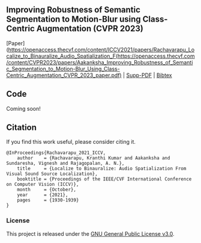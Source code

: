 ## Improving Robustness of Semantic Segmentation to Motion-Blur using Class-Centric Augmentation (CVPR 2023)
[Paper](https://openaccess.thecvf.com/content/ICCV2021/papers/Rachavarapu_Localize_to_Binauralize_Audio_Spatialization_F(https://openaccess.thecvf.com/content/CVPR2023/papers/Aakanksha_Improving_Robustness_of_Semantic_Segmentation_to_Motion-Blur_Using_Class-Centric_Augmentation_CVPR_2023_paper.pdf) |  [Supp-PDF](https://openaccess.thecvf.com/content/CVPR2023/supplemental/Aakanksha_Improving_Robustness_of_CVPR_2023_supplemental.pdf) | [Bibtex](https://github.com/aka-discover/CCMBA_CVPR23/#citation)


## Code
Coming soon!



## Citation

If you find this work useful, please consider citing it.

<pre><code>@InProceedings{Rachavarapu_2021_ICCV,
    author    = {Rachavarapu, Kranthi Kumar and Aakanksha and Sundaresha, Vignesh and Rajagopalan, A. N.},
    title     = {Localize to Binauralize: Audio Spatialization From Visual Sound Source Localization},
    booktitle = {Proceedings of the IEEE/CVF International Conference on Computer Vision (ICCV)},
    month     = {October},
    year      = {2021},
    pages     = {1930-1939}
}
</code></pre>


<!-- ## Related Projects

[2.5D Visual Sound - CVPR'19](https://github.com/facebookresearch/2.5D-Visual-Sound)

[SepStereo - ECCV'20](https://github.com/SheldonTsui/SepStereo_ECCV2020)
 -->
### License
This project is released under the [GNU General Public License v3.0](https://github.com/Mukosame/Zooming-Slow-Mo-CVPR-2020/blob/master/LICENSE).
